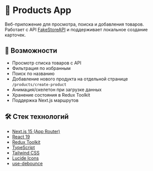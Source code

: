 # 🛒 Products App

Веб-приложение для просмотра, поиска и добавления товаров.  
Работает с API [FakeStoreAPI](https://fakestoreapi.com/) и поддерживает локальное создание карточек.

## 🚀 Возможности

- Просмотр списка товаров с API
- Фильтрация по избранным
- Поиск по названию
- Добавление нового продукта на отдельной странице `/products/create-product`
- Анимация/скелетон при загрузке данных
- Хранение состояния в Redux Toolkit
- Поддержка Next.js маршрутов

## 🛠️ Стек технологий

- [Next.js 15 (App Router)](https://nextjs.org/)
- [React 19](https://react.dev/)
- [Redux Toolkit](https://redux-toolkit.js.org/)
- [TypeScript](https://www.typescriptlang.org/)
- [Tailwind CSS](https://tailwindcss.com/)
- [Lucide Icons](https://lucide.dev/)
- [use-debounce](https://www.npmjs.com/package/use-debounce)
